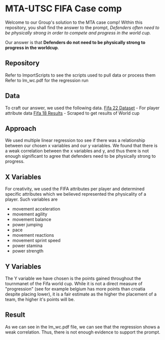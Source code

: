 # MTA-UTSC FIFA Case comp

Welcome to our Group's solution to the MTA case comp! Within this repository, you shall find the answer to the prompt, *Defenders often need to be physically strong in order to compete and progress in 
the world cup.*

Our answer is that **Defenders do not need to be physically strong to progress in the worldcup**.

## Repository
Refer to ImportScripts to see the scripts used to pull data or process them
Refer to lm_wc.pdf for the regression run

## Data
To craft our answer, we used the following data.
[Fifa 22 Dataset](https://www.kaggle.com/datasets/stefanoleone992/fifa-22-complete-player-dataset) - For player attribute data
[Fifa 18 Results](https://en.wikipedia.org/wiki/2018_FIFA_World_Cup) - Scraped to get results of World cup

## Approach

We used multiple linear regression too see if there was a relationship between our chosen x variables and our y variables. We found that there is a weak correlation between the x variables and y, and thus there is not enough significant to 
agree that defenders need to be physically strong to progress.

## X Variables
For creativity, we used the FIFA attributes per player and determined specific attributes which we believed represented the physicality of a player. Such variables are
- movement acceleration
- movement agility
- movement balance
- power jumping
- pace
- movement reactions
- movement sprint speed
- power stamina
- power strength

## Y Variables
The Y variable we have chosen is the points gained throughout the tournmanet of the Fifa world cup. While it is not a direct measure of "progression" (see for example belgium has more points than croatia despite placing lower), it is a fair estimate as the higher the placement of a team, the higher it's points will be.

## Result
As we can see in the lm_wc.pdf file, we can see that the regression shows a weak correlation. Thus, there is not enough evidence to support the prompt. 




